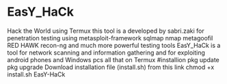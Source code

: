 # EasY_HaCk
Hack the World using Termux
this tool is a developed by sabri.zaki for penetration testing using 
metasploit-framework 
sqlmap 
nmap 
metagoofil 
RED HAWK 
recon-ng and much more powerful testing tools
EasY_HaCk is a tool for network scanning and information gathering 
and for exploiting android phones and Windows pcs 
all that on Termux
#installion
pkg update
pkg upgrade
Download installation file (install.sh) from this link
chmod +x install.sh
EasY-HaCk

